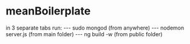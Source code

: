 # meanBoilerplate
in 3 separate tabs run: --- sudo mongod (from anywhere) --- nodemon server.js (from main folder) --- ng build -w (from public folder)
